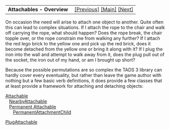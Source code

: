 ---
---
<table width="100%" data-border="0" data-cellspacing="0"
data-cellpadding="3" data-bgcolor="#C0C0C0">
<colgroup>
<col style="width: 50%" />
<col style="width: 50%" />
</colgroup>
<tbody>
<tr>
<td style="text-align: left;"><strong>Attachables - Overview<br />
</strong></td>
<td style="text-align: right;"><a href="sensoryevent.html">[Previous]</a>
<a href="generalintroduction.html">[Main]</a> <a
href="attachable.html">[Next]</a></td>
</tr>
</tbody>
</table>

  
On occasion the need will arise to attach one object to another. Quite
often this can lead to complex situations. If I attach the rope to the
chair and walk off carrying the rope, what should happen? Does the rope
break, the chair topple over, or the rope constrain me from walking any
further? If I attach the red lego brick to the yellow one and pick up
the red brick, does it become detached from the yellow one or bring it
along with it? If I plug the iron into the wall and attempt to walk away
from it, does the plug pull out of the socket, the iron out of my hand,
or am I brought up short?  
  
Because the possible permutations are so complex the TADS 3 library can
hardly cover every eventuality, but rather than leave the game author
with nothing but a few basic verb definitions, it does provide a few
classes that at least provide a framework for attaching and detaching
objects:  
  
[Attachable](attachable.html)  
   [NearbyAttachable](nearbyattachable.html)  
   [Permanent Attachable](permanentattachment.html)  
      [PermanentAttachmentChild](permanentattachment.html)  
  
[PlugAttachable](plugattachable.html)  
  
  
  

